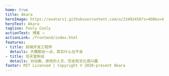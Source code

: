 ```yaml
---
home: true
title: Akara
heroImage: https://avatars1.githubusercontent.com/u/22492458?s=460&v=4
heroText: Akara
tagline: Fooly Cooly
actionText: 博客 →
actionLink: /frontend/index.html
features:
- title: 前端开发工程师
  details: 大概都会一点，其实什么也不会
- title: 任天堂粉丝
  details: 对动画，游戏的人文，历史和文化感兴趣
footer: MIT Licensed | Copyright © 2020-present Akara
---
```

